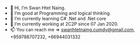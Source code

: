 - 👋 Hi, I’m Swan Htet Naing.
- 👀 I’m good at Programming and logical thinking.
- 🌱 I’m currently learning C# .Net and .Net core
- 💞️ I’m currently working at 2C2P since 07 Jan 2020.
- 📫 You can reach me => swanhtetnaing.cumdy@gmail.com, +959788707232, +66944031332

